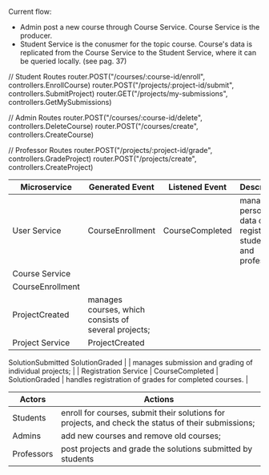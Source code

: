 Current flow:
- Admin post a new course through Course Service. Course Service is the producer.
- Student Service is the conusmer for the topic course. Course's data is replicated from the Course Service to the Student Service, where it can be queried locally. (see pag. 37)


// Student Routes
router.POST("/courses/:course-id/enroll", controllers.EnrollCourse)
router.POST("/projects/:project-id/submit", controllers.SubmitProject)
router.GET("/projects/my-submissions", controllers.GetMySubmissions)

// Admin Routes
router.POST("/courses/:course-id/delete", controllers.DeleteCourse)
router.POST("/courses/create", controllers.CreateCourse)

// Professor Routes
router.POST("/projects/:project-id/grade", controllers.GradeProject)
router.POST("/projects/create", controllers.CreateProject)

| Microservice | Generated Event | Listened Event | Description |
| --- | --- | --- | --- |
| User Service | CourseEnrollment | CourseCompleted | manages personal data of registered students and professors; |
| Course Service | 
 | CourseEnrollment
ProjectCreated | manages courses, which consists of several projects; |
| Project Service | ProjectCreated
SolutionSubmitted
SolutionGraded |  | manages submission and grading of individual projects; |
| Registration Service | CourseCompleted | SolutionGraded | handles registration of grades for completed courses. |

| Actors | Actions |
| --- | --- |
| Students | enroll for courses, submit their solutions for projects, and check the status of their submissions; |
| Admins |  add new courses and remove old courses; |
| Professors | post projects and grade the solutions submitted by students |
